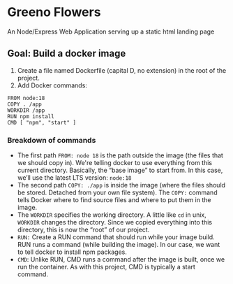 # Greeno Flowers

An Node/Express Web Application serving up a static html landing page

## Goal: Build a docker image
1. Create a file named Dockerfile (capital D, no extension) in the root of the project. 
2. Add Docker commands:
```
FROM node:18
COPY . /app
WORKDIR /app
RUN npm install
CMD [ "npm", "start" ]
```

### Breakdown of commands
- The first path `FROM: node 18` is the path outside the image (the files that we should copy in). We're telling docker to use everything from this current directory. Basically, the “base image” to start from.  In this case, we’ll use the latest LTS version: `node:18`
- The second path `COPY: ./app` is inside the image (where the files should be stored. Detached from your own file system). The `COPY:` command tells Docker where to find source files and where to put them in the image.
- The `WORKDIR` specifies the working directory.  A little like `cd` in unix, `WORKDIR` changes the directory.  Since we copied everything into this directory, this is now the “root” of our project.
- `RUN:` Create a RUN command that should run while your image build. RUN runs a command (while building the image). In our case, we want to tell docker to install npm packages.
- `CMD`: Unlike RUN, CMD runs a command after the image is built, once we run the container. As with this project, CMD is typically a start command.